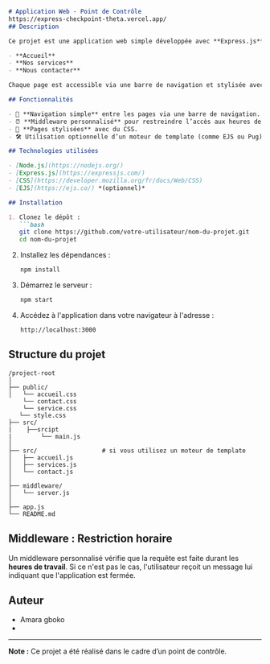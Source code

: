 
```markdown
# Application Web - Point de Contrôle
https://express-checkpoint-theta.vercel.app/
## Description

Ce projet est une application web simple développée avec **Express.js**. Elle comprend trois pages principales :

- **Accueil**
- **Nos services**
- **Nous contacter**

Chaque page est accessible via une barre de navigation et stylisée avec du **CSS**. L'accès à l'application est **restreint aux heures de travail** : du lundi au vendredi, de 9h à 17h.

## Fonctionnalités

- 🧭 **Navigation simple** entre les pages via une barre de navigation.
- ⏰ **Middleware personnalisé** pour restreindre l’accès aux heures de travail.
- 🎨 **Pages stylisées** avec du CSS.
- 🛠️ Utilisation optionnelle d’un moteur de template (comme EJS ou Pug).

## Technologies utilisées

- [Node.js](https://nodejs.org/)
- [Express.js](https://expressjs.com/)
- [CSS](https://developer.mozilla.org/fr/docs/Web/CSS)
- [EJS](https://ejs.co/) *(optionnel)*

## Installation

1. Clonez le dépôt :
   ```bash
   git clone https://github.com/votre-utilisateur/nom-du-projet.git
   cd nom-du-projet
   ```

2. Installez les dépendances :
   ```bash
   npm install
   ```

3. Démarrez le serveur :
   ```bash
   npm start
   ```

4. Accédez à l'application dans votre navigateur à l'adresse :
   ```
   http://localhost:3000
   ```

## Structure du projet

```
/project-root
│
├── public/
│   └── accueil.css
    └── contact.css
    └── service.css
   └── style.css
├── src/
|    ├──srcipt
|        └── main.js
│
├── src/                  # si vous utilisez un moteur de template
│   ├── accueil.js
│   ├── services.js
│   └── contact.js
│
├── middleware/
│   └── server.js
│
├── app.js
└── README.md
```

## Middleware : Restriction horaire

Un middleware personnalisé vérifie que la requête est faite durant les **heures de travail**. Si ce n'est pas le cas, l'utilisateur reçoit un message lui indiquant que l'application est fermée.

## Auteur

- Amara gboko
- 

---

**Note :** Ce projet a été réalisé dans le cadre d’un point de contrôle.
```
